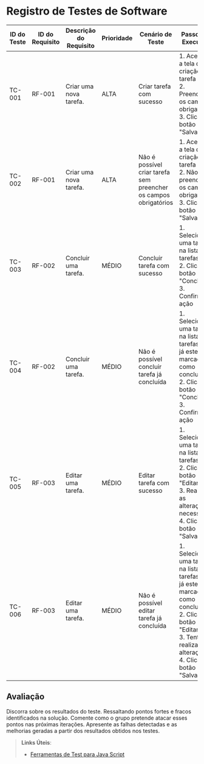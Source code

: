 # Registro de Testes de Software

| ID do Teste | ID do Requisito | Descrição do Requisito | Prioridade | Cenário de Teste | Passos de Execução | Resultado Esperado | Resultado Obtido | Status |
|-------------|----------------|------------------------|------------|-----------------|--------------------|--------------------|-----------------|--------|
| TC-001 | RF-001 | Criar uma nova tarefa. | ALTA | Criar tarefa com sucesso | 1. Acessar a tela de criação de tarefa<br>2. Preencher os campos obrigatórios<br>3. Clicar no botão "Salvar" | Tarefa é criada com sucesso e é exibida na lista de tarefas. |  | Sucesso |
| TC-002 | RF-001 | Criar uma nova tarefa. | ALTA | Não é possível criar tarefa sem preencher os campos obrigatórios | 1. Acessar a tela de criação de tarefa<br>2. Não preencher os campos obrigatórios<br>3. Clicar no botão "Salvar" | Sistema exibe mensagem de erro indicando que é necessário preencher os campos obrigatórios. |  | Sucesso |
| TC-003 | RF-002 | Concluir uma tarefa. | MÉDIO | Concluir tarefa com sucesso | 1. Selecionar uma tarefa na lista de tarefas<br>2. Clicar no botão "Concluir"<br>3. Confirmar a ação | Tarefa é marcada como concluída e exibida como tal na lista de tarefas. |  | Sucesso |
| TC-004 | RF-002 | Concluir uma tarefa. | MÉDIO | Não é possível concluir tarefa já concluída | 1. Selecionar uma tarefa na lista de tarefas que já esteja marcada como concluída<br>2. Clicar no botão "Concluir"<br>3. Confirmar a ação | Sistema exibe mensagem de erro indicando que a tarefa já foi concluída. |  | Sucesso |
| TC-005 | RF-003 | Editar uma tarefa. | MÉDIO | Editar tarefa com sucesso | 1. Selecionar uma tarefa na lista de tarefas<br>2. Clicar no botão "Editar"<br>3. Realizar as alterações necessárias<br>4. Clicar no botão "Salvar" | Tarefa é atualizada com as alterações realizadas e exibida corretamente na lista de tarefas. |  | Sucesso |
| TC-006 | RF-003 | Editar uma tarefa. | MÉDIO | Não é possível editar tarefa já concluída | 1. Selecionar uma tarefa na lista de tarefas que já esteja marcada como concluída<br>2. Clicar no botão "Editar"<br>3. Tentar realizar alterações<br>4. Clicar no botão "Salvar" | Sistema exibe mensagem de erro indicando que a tarefa já foi concluída e não pode ser editada. |  | Sucesso |


## Avaliação

Discorra sobre os resultados do teste. Ressaltando pontos fortes e fracos identificados na solução. Comente como o grupo pretende atacar esses pontos nas próximas iterações. Apresente as falhas detectadas e as melhorias geradas a partir dos resultados obtidos nos testes.

> **Links Úteis**:
> - [Ferramentas de Test para Java Script](https://geekflare.com/javascript-unit-testing/)
